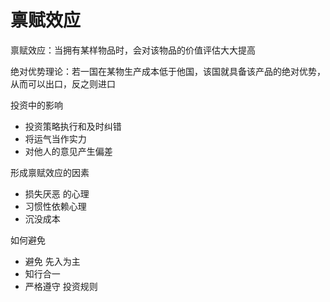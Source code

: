 # 禀赋效应

禀赋效应：当拥有某样物品时，会对该物品的价值评估大大提高

绝对优势理论：若一国在某物生产成本低于他国，该国就具备该产品的绝对优势，从而可以出口，反之则进口

投资中的影响

- 投资策略执行和及时纠错
- 将运气当作实力
- 对他人的意见产生偏差

形成禀赋效应的因素

- 损失厌恶 的心理
- 习惯性依赖心理
- 沉没成本

如何避免

- 避免 先入为主
- 知行合一
- 严格遵守 投资规则
